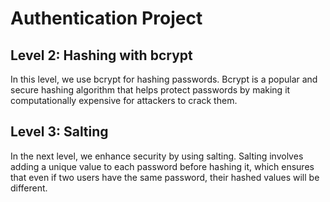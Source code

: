 # Authentication Project

## Level 2: Hashing with bcrypt
In this level, we use bcrypt for hashing passwords. Bcrypt is a popular and secure hashing algorithm that helps protect passwords by making it computationally expensive for attackers to crack them.

## Level 3: Salting
In the next level, we enhance security by using salting. Salting involves adding a unique value to each password before hashing it, which ensures that even if two users have the same password, their hashed values will be different.